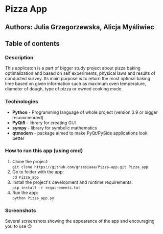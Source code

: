 # Pizza App
## Authors: Julia Grzegorzewska, Alicja Myśliwiec
## Table of contents

### Description
This applicaton is a part of bigger study project about pizza baking optimalization and based on self experiments, physical laws and results of conducted survey. 
Its main purpose is to return the most optimal baking time based on given information such as maximum oven temperature, diameter of dough, type of pizza or owned cooking mode. 

### Technologies
- **Python** - Programming language of whole project (version 3.9 or bigger recommended)
- **PyQt5** - library for creating GUI
- **sympy** - library for symbolic mathematics
- **qtmodern** - package aimed to make PyQt/PySide applications look better

### How to run this app (using cmd)
1. Clone the project: \
`git clone https://github.com/grzesiaaa/Pizza-app.git Pizza_app`
2. Go to folder with the app:\
`cd Pizza_app `
3. Install the project's development and runtime requirements:\
`pip install -r requirements.txt`
4. Run the app:\
`python Pizza_app.py`

### Screenshots
Several screenshots showing the appearance of the app and encouraging you to use :blush:
